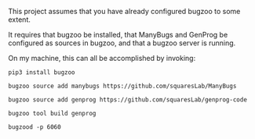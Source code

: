 This project assumes that you have already configured bugzoo to some extent. 

It requires that bugzoo be installed, that ManyBugs and GenProg be configured as sources in bugzoo, and that a bugzoo server is running.

On my machine, this can all be accomplished by invoking:

`pip3 install bugzoo`

`bugzoo source add manybugs https://github.com/squaresLab/ManyBugs`

`bugzoo source add genprog https://github.com/squaresLab/genprog-code`

`bugzoo tool build genprog`

`bugzood -p 6060`
